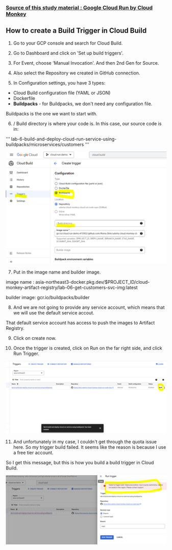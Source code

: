 ### [Source of this study material : Google Cloud Run by Cloud Monkey](https://www.udemy.com/course/google-cloud-run-hands-on-technical-deep-dive/)

## How to create a Build Trigger in Cloud Build

1. Go to your GCP console and search for Cloud Build.

2. Go to Dashboard and click on 'Set up build triggers'.

3. For Event, choose 'Manual Invocation'. And then 2nd Gen for Source.

4. Also select the Repository we created in GitHub connection.

5. In Configuration settings, you have 3 types:
- Cloud Build configuration file (YAML or JSON)
- Dockerfile
- **Buildpacks** - for Buildpacks, we don't need any configuration file.

Buildpacks is the one we want to start with.

6. / Build directory is where your code is.
In this case, our source code is in:

'''
lab-6-build-and-deploy-cloud-run-service-using-buildpacks/microservices/customers
'''

![Cloud-Run-Create-Trigger](/GCP_pictures/Cloud-Run-Create-Trigger.PNG "Create a Build Trigger in Cloud Build")


7. Put in the image name and builder image. 

image name : asia-northeast3-docker.pkg.dev/$PROJECT_ID/cloud-monkey-artifact-registry/lab-06-get-customers-svc-img:latest

builder image: gcr.io/buildpacks/builder

8. And we are not going to provide any service account, which means that we will use the default service accout.

That default service account has access to push the images to Artifact Registry.

9. Click on create now.

10. Once the trigger is created, click on Run on the far right side, and click Run Trigger.


![Cloud-Run-Trigger-Created](/GCP_pictures/Cloud-Run-Trigger-Created.PNG "Click Run on the far right side")


11. And unfortunately in my case, I couldn't get through the quota issue here.
So my trigger build failed. It seems like the reason is because I use a free tier account.

So I get this message, but this is how you build a build trigger in Cloud Build.


![Cloud-Run-Trigger-Failed](/GCP_pictures/Cloud-Run-Trigger-Failed.PNG "The Trigger Build failed due to quota issue")